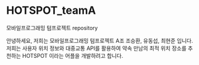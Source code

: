 # HOTSPOT_teamA
모바일프로그래밍 텀프로젝트 repository 

안녕하세요, 저희는 모바일프로그래밍 텀프로젝트 A조 조승환, 유동섭, 최현준 입니다.
저희는 사용자 위치 정보와 대중교통 API를 활용하여 약속 만남의 최적 위치 장소를 추천하는
HOTSPOT 이라는 어플을 개발하려고 합니다.
